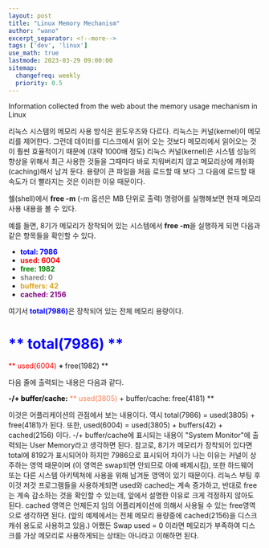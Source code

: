 ```yaml
---
layout: post
title: "Linux Memory Mechanism"
author: "wano"
excerpt_separator: <!--more-->
tags: ['dev', 'linux']
use_math: true
lastmode: 2023-03-29 09:00:00
sitemap:
  changefreq: weekly
  priority: 0.5
---
```


Information collected from the web about the memory usage mechanism in Linux<!--more-->

리눅스 시스템의 메모리 사용 방식은 윈도우즈와 다르다. 리눅스는 커널(kernel)이 메모리를 제어한다. 그런데 데이터를 디스크에서 읽어 오는 것보다 메모리에서 읽어오는 것이 훨씬 효율적이기 때문에 (대략 1000배 정도) 리눅스 커널(kernel)은 시스템 성능의 향상을 위해서 최근 사용한 것들을 그때마다 바로 지워버리지 않고 메모리상에 캐쉬화(caching)해서 남겨 둔다. 용량이 큰 파일을 처음 로드할 때 보다 그 다음에 로드할 때 속도가 더 빨라지는 것은 이러한 이유 때문이다.

쉘(shell)에서 **free -m** (-m 옵션은 MB 단위로 출력) 명령어를 실행해보면 현재 메모리 사용 내용을 볼 수 있다.

예를 들면, 8기가 메모리가 장착되어 있는 시스템에서 **free -m**을 실행하게 되면 다음과 같은 항목들을 확인할 수 있다.
* <span style="color:blue">**total: 7986**</span>
* <span style="color:red">**used: 6004**</span>
* <span style="color:green">**free: 1982**</span>
* <span style="color:gray">**shared: 0**</span>
* <span style="color:goldenrod">**buffers: 42**</span>
* <span style="color:purple">**cached: 2156**</span>

여기서 <span style="color:blue">**total(7986)**</span>은 장착되어 있는 전체 메모리 용량이다.

<span style="color:blue">** total(7986) **</span>
=
<span style="color:red">** used(6004) **</span>
+
<span style="color:green">** free(1982) **</span>

다음 줄에 출력되는 내용은 다음과 같다.

<span style="color:black">**-/+ buffer/cache:**</span>
<span style="color:coral">** used(3805) **</span>
<span style="color:black">**+ buffer/cache:**</span>
<span style="color:chartreuse">** free(4181) **</span>

이것은 어플리케이션의 관점에서 보는 내용이다. 역시 total(7986) = used(3805) + free(4181)가 된다. 또한, used(6004) = used(3805) + buffers(42) + cached(2156) 이다. -/+ buffer/cache에 표시되는 내용이 "System Monitor"에 출력되는 User Memory라고 생각하면 된다. 참고로, 8기가 메모리가 장착되어 있다면 total에 8192가 표시되어야 하지만 7986으로 표시되어 차이가 나는 이유는 커널이 상주하는 영역 때문이며 (이 영역은 swap되면 안되므로 아예 배제시킴), 또한 하드웨어 또는 다른 시스템 아키텍쳐에 사용을 위해 남겨둔 영역이 있기 때문이다. 리눅스 부팅 후 이것 저것 프로그램들을 사용하게되면 used와 cached는 계속 증가하고, 반대로 free는 계속 감소하는 것을 확인할 수 있는데, 앞에서 설명한 이유로 크게 걱정하지 않아도 된다. cached 영역은 언제든지 임의 어플리케이션에 의해서 사용될 수 있는 free영역으로 생각하면 된다. (앞의 예제에서는 전체 메모리 용량중에 cached(2156)을 디스크 캐쉬 용도로 사용하고 있음.) 어쨌든 Swap used = 0 이라면 메모리가 부족하여 디스크를 가상 메모리로 사용하게되는 상태는 아니라고 이해하면 된다.
